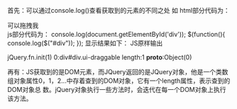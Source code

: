 
首先：可以通过console.log()查看获取到的元素的不同之处
    如 html部分代码为：
           <div id="div">可以拖拽我</div>
       js部分代码为：
       console.log(document.getElementById('div'));
       $(function(){
			      console.log($("#div"));
            });
       显示结果如下：
JS原样输出
       
jQuery.fn.init(1)
0:div#div.ui-draggable
length:1
__proto__:Object(0)

再有：JS获取到的是DOM元素，而JQuery返回的是JQuery对象，他是一个类数组对象属性0，1，2...中存着查到的DOM对象，它有一个length属性，表示查到的DOM对象总
数。jQuery对象执行一些方法时，会迭代在每一个DOM对象上执行该方法。
